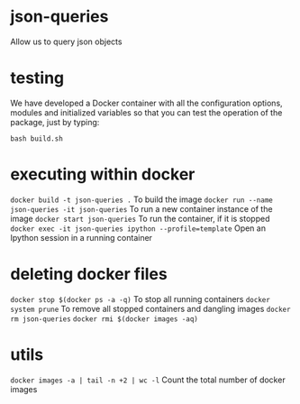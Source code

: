 # json-queries
Allow us to query json objects

# testing

We have developed a Docker container with all the configuration options, modules and initialized variables so that you can test the operation of the package, just by typing:

```bash build.sh```

# executing within docker

```docker build -t json-queries .``` To build the image
```docker run --name json-queries -it json-queries``` To run a new container instance of the image
```docker start json-queries``` To run the container, if it is stopped
```docker exec -it json-queries ipython --profile=template``` Open an Ipython session in a running container

# deleting docker files
```docker stop $(docker ps -a -q)``` To stop all running containers
```docker system prune``` To remove all stopped containers and dangling images
```docker rm json-queries```
```docker rmi $(docker images -aq)```

# utils
```docker images -a | tail -n +2 | wc -l``` Count the total number of docker images


